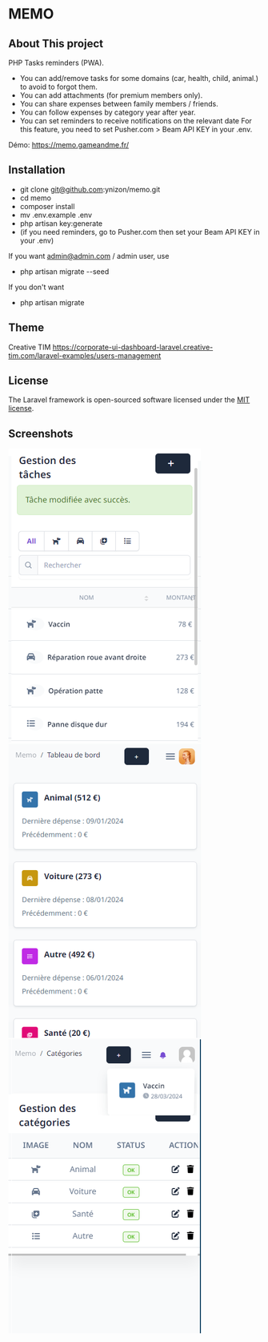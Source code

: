 # MEMO

## About This project

PHP Tasks reminders (PWA).
- You can add/remove tasks for some domains (car, health, child, animal.) to avoid
to forgot them. 
- You can add attachments (for premium members only).
- You can share expenses between family members / friends.
- You can follow expenses by category year after year.
- You can set reminders to receive notifications on the relevant date
For this feature, you need to set Pusher.com > Beam API KEY in your .env.

Démo: https://memo.gameandme.fr/

## Installation
- git clone git@github.com:ynizon/memo.git
- cd memo
- composer install
- mv .env.example .env
- php artisan key:generate
- (if you need reminders, go to Pusher.com then set your Beam API KEY in your .env)

If you want admin@admin.com / admin user, use
- php artisan migrate --seed

If you don't want
- php artisan migrate

## Theme
Creative TIM
https://corporate-ui-dashboard-laravel.creative-tim.com/laravel-examples/users-management

## License

The Laravel framework is open-sourced software licensed under the [MIT license](https://opensource.org/licenses/MIT).

## Screenshots

<img src="public/screenshots/1.png">
<img src="public/screenshots/2.png">
<img src="public/screenshots/3.png">

